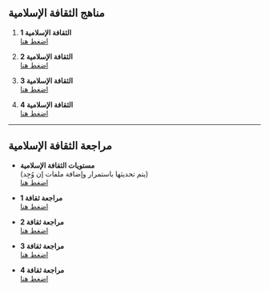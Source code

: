 ## مناهج الثقافة الإسلامية

1. **الثقافة الإسلامية 1**  
   [اضغط هنا](https://drive.uqu.edu.sa/_/dicdwhmm/files/thaqafa%201.pdf)

2. **الثقافة الإسلامية 2**  
   [اضغط هنا](https://drive.uqu.edu.sa/_/dicdwhmm/files/thaqafa%20201.pdf)

3. **الثقافة الإسلامية 3**  
   [اضغط هنا](https://drive.uqu.edu.sa/_/dicdwhmm/files/thaqafa%20301.pdf)

4. **الثقافة الإسلامية 4**  
   [اضغط هنا](https://drive.uqu.edu.sa/_/dicdwhmm/files/thaqafa%20401.pdf)

---

## مراجعة الثقافة الإسلامية

- **مستويات الثقافة الإسلامية**  
  (يتم تحديثها باستمرار وإضافة ملفات إن وُجِد)  
  [اضغط هنا](https://drive.google.com/drive/folders/19LVvIZOno6xvgL1uET9Ir5vG1XwiuQXb)

- **مراجعة ثقافة 1**  
  [اضغط هنا](https://t.me/+4PpeQM2BHoQ4MTk0)

- **مراجعة ثقافة 2**  
  [اضغط هنا](https://t.me/+DglM1fzdrt82MzNk)

- **مراجعة ثقافة 3**  
  [اضغط هنا](https://t.me/+zzy4Bl0Jb_VlMTJk)

- **مراجعة ثقافة 4**  
  [اضغط هنا](https://t.me/+Pw3k0r2-yzoyMzY0)
